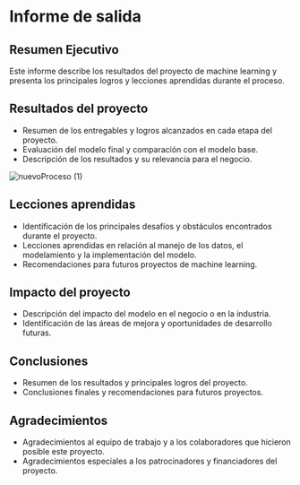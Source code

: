 # Informe de salida

## Resumen Ejecutivo

Este informe describe los resultados del proyecto de machine learning y presenta los principales logros y lecciones aprendidas durante el proceso.

## Resultados del proyecto

- Resumen de los entregables y logros alcanzados en cada etapa del proyecto.
- Evaluación del modelo final y comparación con el modelo base.
- Descripción de los resultados y su relevancia para el negocio.

![nuevoProceso (1)](https://github.com/user-attachments/assets/558ff02f-750a-4898-ac6c-9682f701cce0)

## Lecciones aprendidas

- Identificación de los principales desafíos y obstáculos encontrados durante el proyecto.
- Lecciones aprendidas en relación al manejo de los datos, el modelamiento y la implementación del modelo.
- Recomendaciones para futuros proyectos de machine learning.

## Impacto del proyecto

- Descripción del impacto del modelo en el negocio o en la industria.
- Identificación de las áreas de mejora y oportunidades de desarrollo futuras.

## Conclusiones

- Resumen de los resultados y principales logros del proyecto.
- Conclusiones finales y recomendaciones para futuros proyectos.

## Agradecimientos

- Agradecimientos al equipo de trabajo y a los colaboradores que hicieron posible este proyecto.
- Agradecimientos especiales a los patrocinadores y financiadores del proyecto.
